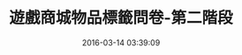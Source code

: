 ---
layout: inner
position: left
title: '遊戲商城物品標籤問卷-第二階段'
date: '2016-03-14 03:39:09'
categories: development
project_role: code
tags: HTML CSS JavaScript PHP Webix R Python
featured_image: 'img/posts/cover-selectbest.jpg'
project_link: 'http://github.com/cslin0915/itSelectBest'
button_icon: 'github'
button_text: '查看專案'
website_link: 'http://mmnet.iis.sinica.edu.tw/~cslin/it_selectBest_wp/index.phtml'
website_text: '瀏覽網站'
data_link: ''
data_text: '資料檢視'
lead_text: '對線上遊戲的各式商城物品，進行物品外觀的文字標籤。問卷中每回合會隨機顯示數件物品截圖，請您根據外觀特徵、觀後感受等，從我們提供的候選詞彙中，選擇您認為最適合描述該物品的詞彙。'
---